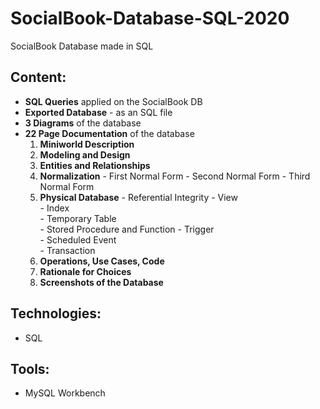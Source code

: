 # SocialBook-Database-SQL-2020
SocialBook Database made in SQL

## Content:
- **SQL Queries** applied on the SocialBook DB
- **Exported Database** - as an SQL file
- **3 Diagrams** of the database
- **22 Page Documentation** of the database
	1. **Miniworld Description**
	2. **Modeling and Design**
	3. **Entities and Relationships**
	4. **Normalization** 
	  - First Normal Form 
	  - Second Normal Form 
	  - Third Normal Form
	5. **Physical Database** 
	  - Referential Integrity 
	  - View  
	  - Index  
	  - Temporary Table  
	  - Stored Procedure and Function 
	  - Trigger  
	  - Scheduled Event  
	  - Transaction 
  	6. **Operations, Use Cases, Code**
  	7. **Rationale for Choices**
  	8. **Screenshots of the Database**


## Technologies:
- SQL

## Tools:
- MySQL Workbench
